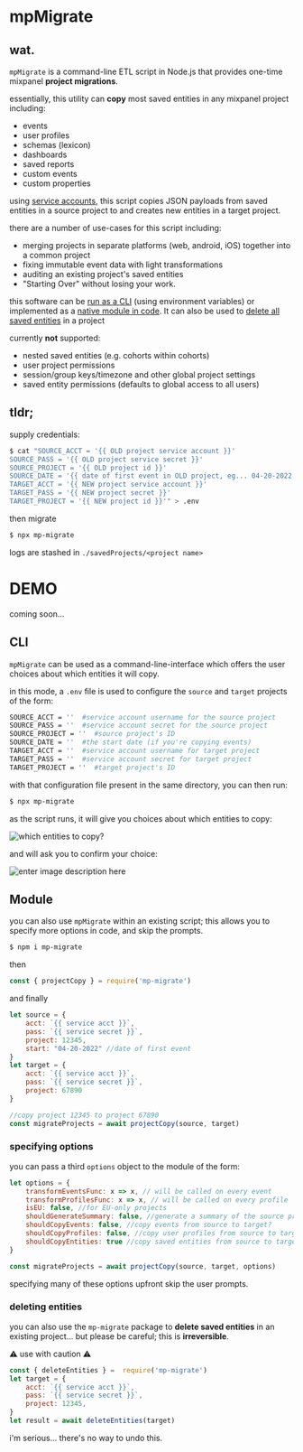 # mpMigrate

## wat.

`mpMigrate` is a command-line ETL script in Node.js that provides one-time mixpanel **project migrations**. 

essentially, this utility can **copy** most saved entities in any mixpanel project including:

 - events
 - user profiles
 - schemas (lexicon)
 - dashboards
 - saved reports
 - custom events
 - custom properties

using [service accounts](https://developer.mixpanel.com/reference/authentication#service-accounts), this script copies JSON payloads from saved entities in a source project to and creates new entities in a target project.

there are a number of use-cases for this script including:

 - merging projects in separate platforms (web, android, iOS) together into a common project
 - fixing immutable event data with light transformations 
 - auditing an existing project's saved entities
 - "Starting Over" without losing your work.

this software can be [run as a CLI](#CLI) (using environment variables) or implemented as a [native module in code](#module). It can also be used to [delete all saved entities](#delete) in a project

currently **not** supported:

 - nested saved entities (e.g. cohorts within cohorts)
 - user project permissions
 - session/group keys/timezone and other global project settings
 - saved entity permissions (defaults to global access to all users)

## tldr;
supply credentials:
```bash
$ cat "SOURCE_ACCT = '{{ OLD project service account }}'
SOURCE_PASS = '{{ OLD project service secret }}'
SOURCE_PROJECT = '{{ OLD project id }}'
SOURCE_DATE = '{{ date of first event in OLD project, eg... 04-20-2022 }}'
TARGET_ACCT = '{{ NEW project service account }}'
TARGET_PASS = '{{ NEW project secret }}'
TARGET_PROJECT = '{{ NEW project id }}'" > .env
```

then migrate

```bash
$ npx mp-migrate
```

logs are stashed in `./savedProjects/<project name>` 

# DEMO
coming soon...

## CLI <div id="CLI"></div>
`mpMigrate` can be used as a command-line-interface which offers the user choices about which entities it will copy.

in this mode, a `.env` file is used to configure the `source` and `target` projects of the form:

```bash
SOURCE_ACCT = ''  #service account username for the source project
SOURCE_PASS = ''  #service account secret for the source project
SOURCE_PROJECT = ''  #source project's ID
SOURCE_DATE = ''  #the start date (if you're copying events)
TARGET_ACCT = ''  #service account username for target project
TARGET_PASS = ''  #service account secret for target project
TARGET_PROJECT = ''  #target project's ID
```
with that configuration file present in the same directory, you can then run:
```bash
$ npx mp-migrate
```
as the script runs, it will give you choices about which entities to copy:

![which entities to copy?](https://aktunes.neocities.org/mpMigrate/migrate1.png)

and will ask you to confirm your choice:

![enter image description here](https://aktunes.neocities.org/mpMigrate/migrate2.png)

## Module <div id="module"></div>

you can also use `mpMigrate` within an existing script; this allows you to specify more options in code, and skip the prompts.

```bash
$ npm i mp-migrate
```
then

```javascript
const { projectCopy } = require('mp-migrate')
```
and finally

```javascript
let source = {
	acct: `{{ service acct }}`,
	pass: `{{ service secret }}`,
	project: 12345,
	start: "04-20-2022" //date of first event
}
let target = {
	acct: `{{ service acct }}`,
	pass: `{{ service secret }}`,
	project: 67890
}

//copy project 12345 to project 67890
const migrateProjects = await projectCopy(source, target)
```

### specifying options

you can pass a third `options` object to the module of the form:

```javascript
let options = {
	transformEventsFunc: x => x, // will be called on every event
	transformProfilesFunc: x => x, // will be called on every profile
	isEU: false, //for EU-only projects
	shouldGenerateSummary: false, //generate a summary of the source project?
	shouldCopyEvents: false, //copy events from source to target?
	shouldCopyProfiles: false, //copy user profiles from source to target?
	shouldCopyEntities: true //copy saved entities from source to target?
}

const migrateProjects = await projectCopy(source, target, options)
```
specifying many of these options upfront skip the user prompts.



### deleting entities <div id="delete"></div>

you can also use the `mp-migrate` package to **delete saved entities** in an existing project... but please be careful; this is **irreversible**. 

⚠️ use with caution ⚠️

```javascript
const { deleteEntities } =  require('mp-migrate')
let target = {
	acct: `{{ service acct }}`,
	pass: `{{ service secret }}`,
	project: 12345,
}
let result = await deleteEntities(target)
```
i'm serious... there's no way to undo this.